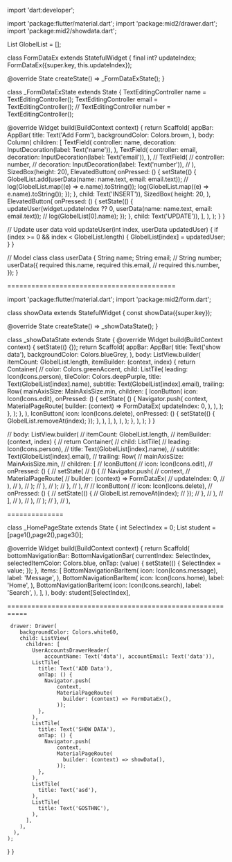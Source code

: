 import 'dart:developer';

import 'package:flutter/material.dart';
import 'package:mid2/drawer.dart';
import 'package:mid2/showdata.dart';

List<userData> GlobelList = [];

class FormDataEx extends StatefulWidget {
  final int? updateIndex;
  FormDataEx({super.key, this.updateIndex});

  @override
  State<FormDataEx> createState() => _FormDataExState();
}

class _FormDataExState extends State<FormDataEx> {
  TextEditingController name = TextEditingController();
  TextEditingController email = TextEditingController();
  // TextEditingController number = TextEditingController();

  @override
  Widget build(BuildContext context) {
    return Scaffold(
      appBar: AppBar(
        title: Text('Add Form'),
        backgroundColor: Colors.brown,
      ),
      body: Column(
        children: [
          TextField(
            controller: name,
            decoration: InputDecoration(label: Text('name')),
          ),
          TextField(
            controller: email,
            decoration: InputDecoration(label: Text('email')),
          ),
          // TextField(
          //   controller: number,
          //   decoration: InputDecoration(label: Text('number')),
          // ),
          SizedBox(height: 20),
          ElevatedButton(
              onPressed: () {
                setState(() {
                  GlobelList.add(userData(name: name.text, email: email.text));
                  // log(GlobelList.map((e) => e.name).toString());
                  log(GlobelList.map((e) => e.name).toString());
                });
              },
              child: Text('INSERT')),
          SizedBox(
            height: 20,
          ),
          ElevatedButton(
              onPressed: () {
                setState(() {
                  updateUser(widget.updateIndex ?? 0,
                      userData(name: name.text, email: email.text));
                  // log(GlobelList[0].name);
                });
              },
              child: Text('UPDATE')),
        ],
      ),
    );
  }
}

// Update user data
void updateUser(int index, userData updatedUser) {
  if (index >= 0 && index < GlobelList.length) {
    GlobelList[index] = updatedUser;
  }
}

// Model class
class userData {
  String name;
  String email;
  // String number;
  userData({
    required this.name,
    required this.email,
    // required this.number,
  });
}



==========================================

import 'package:flutter/material.dart';
import 'package:mid2/form.dart';

class showData extends StatefulWidget {
  const showData({super.key});

  @override
  State<showData> createState() => _showDataState();
}

class _showDataState extends State<showData> {
  @override
  Widget build(BuildContext context) {
    setState(() {});
    return Scaffold(
      appBar: AppBar(
        title: Text('show data'),
        backgroundColor: Colors.blueGrey,
      ),
      body: ListView.builder(
        itemCount: GlobelList.length,
        itemBuilder: (context, index) {
          return Container(
            // color: Colors.greenAccent,
            child: ListTile(
              leading: Icon(Icons.person),
              tileColor: Colors.deepPurple,
              title: Text(GlobelList[index].name),
              subtitle: Text(GlobelList[index].email),
              trailing: Row(
                mainAxisSize: MainAxisSize.min,
                children: [
                  IconButton(
                    icon: Icon(Icons.edit),
                    onPressed: () {
                      setState(
                        () {
                          Navigator.push(
                            context,
                            MaterialPageRoute(
                              builder: (context) => FormDataEx(
                                updateIndex: 0,
                              ),
                            ),
                          );
                        },
                      );
                    },
                  ),
                  IconButton(
                    icon: Icon(Icons.delete),
                    onPressed: () {
                      setState(() {
                        GlobelList.removeAt(index);
                      });
                    },
                  ),
                ],
              ),
            ),
          );
        },
      ),
    );
  }
}

//       body: ListView.builder(
//         itemCount: GlobelList.length,
//         itemBuilder: (context, index) {
//           return Container(
//             child: ListTile(
//               leading: Icon(Icons.person),
//               title: Text(GlobelList[index].name),
//               subtitle: Text(GlobelList[index].email),
//               trailing: Row(
//                 mainAxisSize: MainAxisSize.min,
//                 children: [
//                   IconButton(
//                     icon: Icon(Icons.edit),
//                     onPressed: () {
//                       setState(
//                         () {
//                           Navigator.push(
//                             context,
//                             MaterialPageRoute(
//                               builder: (context) => FormDataEx(
//                                 updateIndex: 0,
//                               ),
//                             ),
//                           );
//                         },
//                       );
//                     },
//                   ),
//
//                   IconButton(
//                     icon: Icon(Icons.delete),
//                     onPressed: () {
//                       setState(() {
//                         GlobelList.removeAt(index);
//                       });
//                     },
//                   ),
//                 ],
//               ),
//             ),
//           );
//         },
//       ),


==============

class _HomePageState extends State<HomePage> {
  int SelectIndex = 0;
  List student = [page1(),page2(),page3()];

  @override
  Widget build(BuildContext context) {
    return Scaffold(
      bottomNavigationBar: BottomNavigationBar(
        currentIndex: SelectIndex,
        selectedItemColor: Colors.blue,
        onTap: (value) {
          setState(() {
            SelectIndex = value;
          });
        },
        items: [
          BottomNavigationBarItem(
            icon: Icon(Icons.message),
            label: 'Message',
          ),
          BottomNavigationBarItem(
            icon: Icon(Icons.home),
            label: 'Home',
          ),
          BottomNavigationBarItem(
            icon: Icon(Icons.search),
            label: 'Search',
          ),
        ],
      ),
      body: student[SelectIndex],


===========================================================

     drawer: Drawer(
        backgroundColor: Colors.white60,
        child: ListView(
          children: [
            UserAccountsDrawerHeader(
                accountName: Text('data'), accountEmail: Text('data')),
            ListTile(
              title: Text('ADD Data'),
              onTap: () {
                Navigator.push(
                    context,
                    MaterialPageRoute(
                      builder: (context) => FormDataEx(),
                    ));
              },
            ),
            ListTile(
              title: Text('SHOW DATA'),
              onTap: () {
                Navigator.push(
                    context,
                    MaterialPageRoute(
                      builder: (context) => showData(),
                    ));
              },
            ),
            ListTile(
              title: Text('asd'),
            ),
            ListTile(
              title: Text('GOSTHNC'),
            ),
          ],
        ),
      ),
    );
  }
}
